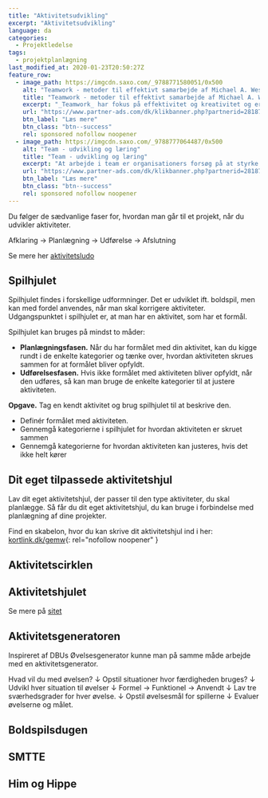 ```yaml
---
title: "Aktivitetsudvikling"
excerpt: "Aktivitetsudvikling"
language: da
categories:
  - Projektledelse
tags:
  - projektplanlægning
last_modified_at: 2020-01-23T20:50:27Z
feature_row:
  - image_path: https://imgcdn.saxo.com/_9788771580051/0x500
    alt: "Teamwork - metoder til effektivt samarbejde af Michael A. West"
    title: "Teamwork - metoder til effektivt samarbejde af Michael A. West"
    excerpt: "_Teamwork_ har fokus på effektivitet og kreativitet og er for alle, der på den ene eller anden måde bruger teamwork i deres dagligdag. Bogen er fyldt med praktiske eksempler og teori, der kan hjælpe et team med at opstille mål og opnå dem."
    url: "https://www.partner-ads.com/dk/klikbanner.php?partnerid=28187&bannerid=43264&htmlurl=https://www.saxo.com/dk/teamwork_michael-a-west_haeftet_9788771580051"
    btn_label: "Læs mere"
    btn_class: "btn--success"
    rel: sponsored nofollow noopener
  - image_path: https://imgcdn.saxo.com/_9788777064487/0x500
    alt: "Team - udvikling og læring"
    title: "Team - udvikling og læring"
    excerpt: "At arbejde i team er organisationers forsøg på at styrke udvikling af faglige og personlige potentialer og kompetencer. Bogens formål er at give svar på, hvordan udvikling og læring i team kan blive en succes, fx om sporten er en passende metafor til at fremme teamudvikling og læring og forståelse af samarbejde samt om team på arbejdspladsen kan skabe nye fortællinger om medarbejdernes måde at se på samarbejde og gensidig udvikling."
    url: "https://www.partner-ads.com/dk/klikbanner.php?partnerid=28187&bannerid=43264&htmlurl=https://www.saxo.com/dk/team-udvikling-og-laering_morten-bertelsen-red-reinhard-stelter-red_haeftet_9788777064487"
    btn_label: "Læs mere"
    btn_class: "btn--success"
    rel: sponsored nofollow noopener
---
```


Du følger de sædvanlige faser for, hvordan man går til et projekt, når du udvikler aktiviteter.

Afklaring → Planlægning → Udførelse → Afslutning

Se mere her [aktivitetsludo](http://xn--trivselogbevgelse-2rb.dk/wp-content/uploads/2015/06/Idr%C3%A6tsludo.pdf)

## Spilhjulet

Spilhjulet findes i forskellige udformninger. Det er udviklet ift. boldspil, men kan med fordel anvendes, når man skal korrigere aktiviteter. Udgangspunktet i spilhjulet er, at man har en aktivitet, som har et formål. 

Spilhjulet kan bruges på mindst to måder:

- **Planlægningsfasen.** Når du har formålet med din aktivitet, kan du kigge rundt i de enkelte kategorier og tænke over, hvordan aktiviteten skrues sammen for at formålet bliver opfyldt.
- **Udførelsesfasen.** Hvis ikke formålet med aktiviteten bliver opfyldt, når den udføres, så kan man bruge de enkelte kategorier til at justere aktiviteten.
 
**Opgave.** Tag en kendt aktivitet og brug spilhjulet til at beskrive den. 

- Definér formålet med aktiviteten. 
- Gennemgå kategorierne i spilhjulet for hvordan aktiviteten er skruet sammen
- Gennemgå kategorierne for hvordan aktiviteten kan justeres, hvis det ikke helt kører

## Dit eget tilpassede aktivitetshjul

Lav dit eget aktivitetshjul, der passer til den type aktiviteter, du skal planlægge. Så får du dit eget aktivitetshjul, du kan bruge i forbindelse med planlægning af dine projekter. 

Find en skabelon, hvor du kan skrive dit aktivitetshjul ind i her: [kortlink.dk/gemw](http://kortlink.dk/gemw){: rel="nofollow noopener" }

## Aktivitetscirklen

## Aktivitetshjulet

Se mere på [sitet](https://sites.google.com/view/tof-fitness/aktivitetsudvikling?authuser=0)

## Aktivitetsgeneratoren

Inspireret af DBUs Øvelsesgenerator kunne man på samme måde arbejde med en aktivitetsgenerator.

Hvad vil du med øvelsen?
↓
Opstil situationer hvor færdigheden bruges?
↓
Udvikl hver situation til øvelser
↓
Formel → Funktionel → Anvendt
↓
Lav tre sværhedsgrader for hver øvelse.
↓
Opstil øvelsesmål for spillerne
↓
Evaluer øvelserne og målet.

## Boldspilsdugen

## SMTTE

## Him og Hippe

